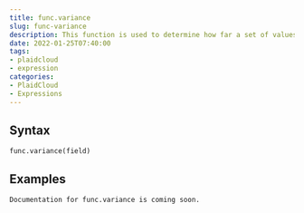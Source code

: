 ```yaml
---
title: func.variance
slug: func-variance
description: This function is used to determine how far a set of values is spread out based on a sample of the population
date: 2022-01-25T07:40:00
tags:
- plaidcloud
- expression
categories:
- PlaidCloud
- Expressions
---
```



## Syntax



```
func.variance(field) 
```


## Examples



```
Documentation for func.variance is coming soon.
```
